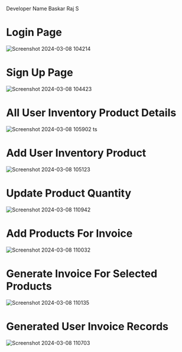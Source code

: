 Developer Name
Baskar Raj S

# Login Page
![Screenshot 2024-03-08 104214](https://github.com/Baskarrajcodeflow/Product-Inventory-App/assets/149696470/1b01e5f6-b8db-4f30-b37a-aeea1029873e)
# Sign Up Page
![Screenshot 2024-03-08 104423](https://github.com/Baskarrajcodeflow/Product-Inventory-App/assets/149696470/309cd476-df3c-40a7-96d4-9063a79dba8c)
# All User Inventory Product Details
![Screenshot 2024-03-08 105902](https://github.com/Baskarrajcodeflow/Product-Inventory-App/assets/149696470/09ab74f3-52ce-4b79-8806-0be6f728114c)
ts 
# Add User Inventory Product
![Screenshot 2024-03-08 105123](https://github.com/Baskarrajcodeflow/Product-Inventory-App/assets/149696470/72c2165a-1f0c-4fad-a7f7-870303d274ef)
# Update Product Quantity
![Screenshot 2024-03-08 110942](https://github.com/Baskarrajcodeflow/Product-Inventory-App/assets/149696470/f7146110-c0bc-4f5d-bf20-26fa4cf525fa)
# Add Products For Invoice
![Screenshot 2024-03-08 110032](https://github.com/Baskarrajcodeflow/Product-Inventory-App/assets/149696470/670a009e-16af-47c5-b2e2-5df99b00e12a)
# Generate Invoice For Selected Products
 ![Screenshot 2024-03-08 110135](https://github.com/Baskarrajcodeflow/Product-Inventory-App/assets/149696470/fc45d5ad-fded-4e3c-89f1-798b8094c207)
# Generated User Invoice Records
![Screenshot 2024-03-08 110703](https://github.com/Baskarrajcodeflow/Product-Inventory-App/assets/149696470/0e8829cb-915d-45b3-92c7-cfdf0053b826)

